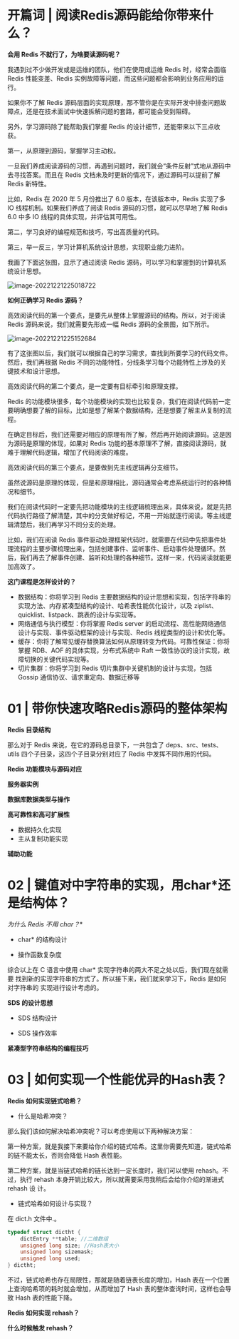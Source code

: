 # 开篇词 | 阅读Redis源码能给你带来什么？

**会用 Redis 不就行了，为啥要读源码呢？**

我遇到过不少做开发或是运维的团队，他们在使用或运维 Redis 时，经常会面临 Redis 性能变差、Redis 实例故障等问题，而这些问题都会影响到业务应用的运行。

如果你不了解 Redis 源码层面的实现原理，那不管你是在实际开发中排查问题故障点，还是在技术面试中快速拆解问题的套路，都可能会受到阻碍。

另外，学习源码除了能帮助我们掌握 Redis 的设计细节，还能带来以下三点收获。

第一，从原理到源码，掌握学习主动权。

一旦我们养成阅读源码的习惯，再遇到问题时，我们就会“条件反射”式地从源码中去寻找答案。而且在 Redis 文档未及时更新的情况下，通过源码可以提前了解 Redis 新特性。

比如，Redis 在 2020 年 5 月份推出了 6.0 版本，在该版本中，Redis 实现了多 IO 线程机制。如果我们养成了阅读 Redis 源码的习惯，就可以尽早地了解 Redis 6.0 中多 IO 线程的具体实现，并评估其可用性。

第二，学习良好的编程规范和技巧，写出高质量的代码。

第三，举一反三，学习计算机系统设计思想，实现职业能力进阶。

我画了下面这张图，显示了通过阅读 Redis 源码，可以学习和掌握到的计算机系统设计思想。

![image-20221221225018722](https://technotes.oss-cn-shenzhen.aliyuncs.com/2022/202212212250809.png)

**如何正确学习 Redis 源码？**

高效阅读代码的第一个要点，是要先从整体上掌握源码的结构。所以，对于阅读 Redis 源码来说，我们就需要先形成一幅 Redis 源码的全景图，如下所示。

![image-20221221225152684](https://technotes.oss-cn-shenzhen.aliyuncs.com/2022/202212212251723.png)

有了这张图以后，我们就可以根据自己的学习需求，查找到所要学习的代码文件。然后，我们再根据 Redis 不同的功能特性，分线条学习每个功能特性上涉及的关键技术和设计思想。

高效阅读代码的第二个要点，是一定要有目标牵引和原理支撑。

Redis 的功能模块很多，每个功能模块的实现也比较复杂，我们在阅读代码前一定要明确想要了解的目标，比如是想了解某个数据结构，还是想要了解主从复制的流程。

在确定目标后，我们还需要对相应的原理有所了解，然后再开始阅读源码。这是因为源码是原理的体现，如果对 Redis 功能的基本原理不了解，直接阅读源码，就难于理解代码逻辑，增加了代码阅读的难度。

高效阅读代码的第三个要点，是要做到先主线逻辑再分支细节。

虽然说源码是原理的体现，但是和原理相比，源码通常会考虑系统运行时的各种情况和细节。

我们在阅读代码时一定要先把功能模块的主线逻辑梳理出来，具体来说，就是先把代码执行路径了解清楚，其中的分支做好标记，不用一开始就逐行阅读。等主线逻辑清楚后，我们再学习不同分支的处理。

比如，我们在阅读 Redis 事件驱动处理框架代码时，就需要在代码中先把事件处理流程的主要步骤梳理出来，包括创建事件、监听事件、启动事件处理循环。然后，我们再去了解事件创建、监听和处理的各种细节。这样一来，代码阅读就能更加高效了。

**这门课程是怎样设计的？**

- 数据结构：你将学习到 Redis 主要数据结构的设计思想和实现，包括字符串的实现方法、内存紧凑型结构的设计、哈希表性能优化设计，以及 ziplist、quicklist、listpack、跳表的设计与实现等。
- 网络通信与执行模型：你将掌握 Redis server 的启动流程、高性能网络通信设计与实现、事件驱动框架的设计与实现、Redis 线程类型的设计和优化等。
- 缓存：你将了解常见缓存替换算法如何从原理转变为代码。可靠性保证：你将掌握 RDB、AOF 的具体实现，分布式系统中 Raft 一致性协议的设计实现，故障切换的关键代码实现等。
- 切片集群：你将学习到 Redis 切片集群中关键机制的设计与实现，包括 Gossip 通信协议、请求重定向、数据迁移等

# 01 | 带你快速攻略Redis源码的整体架构



**Redis 目录结构**

那么对于 Redis 来说，在它的源码总目录下，一共包含了 deps、src、tests、utils 四个子目录，这四个子目录分别对应了 Redis 中发挥不同作用的代码。

**Redis 功能模块与源码对应**



**服务器实例**



**数据库数据类型与操作**



**高可靠性和高可扩展性**

- 数据持久化实现
- 主从复制功能实现

**辅助功能**



# 02 | 键值对中字符串的实现，用char*还是结构体？



**为什么 Redis 不用 char*？**

- char* 的结构设计



- 操作函数复杂度



综合以上在 C 语言中使用 char* 实现字符串的两大不足之处以后，我们现在就需要 找到新的实现字符串的方式了。所以接下来，我们就来学习下，Redis 是如何对字符串的 实现进行设计考虑的。

**SDS 的设计思想**

- SDS 结构设计

 

- SDS 操作效率



**紧凑型字符串结构的编程技巧**



# 03 | 如何实现一个性能优异的Hash表？



**Redis 如何实现链式哈希？**

- 什么是哈希冲突？

那么我们该如何解决哈希冲突呢？可以考虑使用以下两种解决方案：

第一种方案，就是我接下来要给你介绍的链式哈希。这里你需要先知道，链式哈希的链不能太长，否则会降低 Hash 表性能。

第二种方案，就是当链式哈希的链长达到一定长度时，我们可以使用 rehash。不过，执行 rehash 本身开销比较大，所以就需要采用我稍后会给你介绍的渐进式 rehash 设 计。

- 链式哈希如何设计与实现？

在 dict.h 文件中.。

```c
typedef struct dictht {
    dictEntry **table; //二维数组
    unsigned long size; //Hash表大小
    unsigned long sizemask;
    unsigned long used;
} dictht;
```

不过，链式哈希也存在局限性，那就是随着链表长度的增加，Hash 表在一个位置上查询哈希项的耗时就会增加，从而增加了 Hash 表的整体查询时间，这样也会导致 Hash 表的性能下降。

**Redis 如何实现 rehash？**



**什么时候触发 rehash？**







